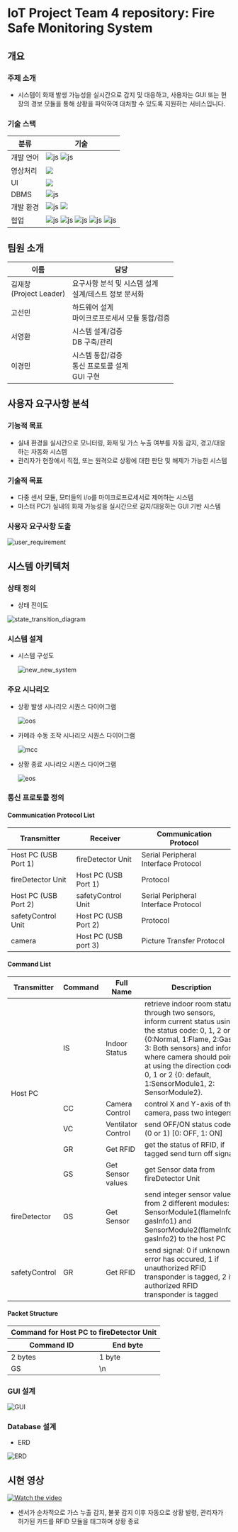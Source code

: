 # IoT Project Team 4 repository: Fire Safe Monitoring System

## 개요
### 주제 소개
- 시스템이 화재 발생 가능성을 실시간으로 감지 및 대응하고, 사용자는 GUI 또는 현장의 경보 모듈을 통해 상황을 파악하여 대처할 수 있도록 지원하는 서비스입니다.
### 기술 스택
|분류|기술|
|-----|-----|
|개발 언어|![js](https://img.shields.io/badge/C%2B%2B-00599C?style=for-the-badge&logo=c%2B%2B&logoColor=white) ![js](https://img.shields.io/badge/Python-3776AB?style=for-the-badge&logo=python&logoColor=white)|
|영상처리| <img src="https://img.shields.io/badge/OpenCV-5C3EE8?style=for-the-badge&logo=OpenCV"> |
|UI| <img src="https://img.shields.io/badge/PyQt5-21C25E?style=for-the-badge&logo=quicktype"> |
|DBMS|![js](https://img.shields.io/badge/MySQL-00000F?style=for-the-badge&logo=mysql&logoColor=white)|
|개발 환경|![js](https://img.shields.io/badge/Ubuntu-E95420?style=for-the-badge&logo=Ubuntu&logoColor=white) <img src= "https://img.shields.io/badge/Arduino_IDE-00979D?style=for-the-badge&logo=arduino&logoColor=white" />|
|협업| ![js](https://img.shields.io/badge/GIT-E44C30?style=for-the-badge&logo=git&logoColor=white) ![js](https://img.shields.io/badge/GitHub-100000?style=for-the-badge&logo=github&logoColor=white) ![js](https://img.shields.io/badge/confluence-%23172BF4.svg?style=for-the-badge&logo=confluence&logoColor=white) ![js](https://img.shields.io/badge/Jira-0052CC?style=for-the-badge&logo=Jira&logoColor=white) ![js](https://img.shields.io/badge/Slack-4A154B?style=for-the-badge&logo=slack&logoColor=white)|


## 팀원 소개

|이름|담당|
|----|-----|
|김재창 <br> (Project Leader)|요구사항 분석 및 시스템 설계 <br> 설계/테스트 정보 문서화| 
|고선민|하드웨어 설계 <br> 마이크로프로세서 모듈 통합/검증|
|서영환|시스템 설계/검증 <br> DB 구축/관리| 
|이경민|시스템 통합/검증 <br> 통신 프로토콜 설계 <br> GUI 구현|

## 사용자 요구사항 분석
### 기능적 목표
- 실내 환경을 실시간으로 모니터링, 화재 및 가스 누출 여부를 자동 감지, 경고/대응하는 자동화 시스템
- 관리자가 현장에서 직접, 또는 원격으로 상황에 대한 판단 및 해제가 가능한 시스템
### 기술적 목표
- 다중 센서 모듈, 모터들의 i/o를 마이크로프로세서로 제어하는 시스템
- 마스터 PC가 실내의 화재 가능성을 실시간으로 감지/대응하는 GUI 기반 시스템 
### 사용자 요구사항 도출
![user_requirement](https://github.com/user-attachments/assets/f31357e0-bf6e-4406-91aa-e2d0c3d0c008)

## 시스템 아키텍처
### 상태 정의
- 상태 전이도
  
![state_transition_diagram](https://github.com/user-attachments/assets/4b0194b7-ce89-4f23-89f2-79a7955c9ff8)

### 시스템 설계
- 시스템 구성도
  
  ![new_new_system](https://github.com/user-attachments/assets/ad7cc2df-2375-426c-b0eb-918d9c39370e)

### 주요 시나리오
- 상황 발생 시나리오 시퀀스 다이어그램
  
  ![oos](https://github.com/user-attachments/assets/d62810d8-2872-45fe-81cd-16cfd23f0ac1)
- 카메라 수동 조작 시나리오 시퀀스 다이어그램
  
  ![mcc](https://github.com/user-attachments/assets/2d4225d5-a298-42d8-954a-15847a62b453)
- 상황 종료 시나리오 시퀀스 다이어그램
  
  ![eos](https://github.com/user-attachments/assets/feb24d92-f50c-4022-bae6-eff1a0478d4f)

### 통신 프로토콜 정의
#### Communication Protocol List
|Transmitter|Receiver|Communication Protocol|
|-----|-----|-----|
|Host PC (USB Port 1)|fireDetector Unit|Serial Peripheral Interface Protocol|
|fireDetector Unit|Host PC (USB Port 1)|Protocol|
|Host PC (USB Port 2)|safetyControl Unit|Serial Peripheral Interface Protocol|
|safetyControl Unit|Host PC (USB Port 2)|Protocol|
|camera|Host PC (USB port 3)|Picture Transfer Protocol|

#### Command List
<table>
  <thead>
    <tr>
      <th>Transmitter</th>
      <th>Command</th>
      <th>Full Name</th>
      <th>Description</th>
    </tr>
  </thead>
  <tbody>
    <tr>
      <td rowspan=5>Host PC</td>
      <td rowspan=1>IS</td>
      <td>Indoor Status</td>
      <td>retrieve indoor room status through two sensors, inform current status using the status code: 0, 1, 2 or 3 {0:Normal, 1:Flame, 2:Gas, 3: Both sensors} and inform where camera should point at using the direction code: 0, 1 or 2 {0: default, 1:SensorModule1, 2: SensorModule2}.</td>
    </tr>
    <tr>
      <td rowspan=1>CC</td>
      <td>Camera Control</td>
      <td>control X and Y-axis of the camera, pass two integers</td>
    </tr>
    <tr>
      <td rowspan=1>VC</td>
      <td>Ventilator Control</td>
      <td>send OFF/ON status code (0 or 1) [0: OFF, 1: ON]</td>
    </tr>
    <tr>
      <td rowspan=1>GR</td>
      <td>Get RFID</td>
      <td>get the status of RFID, if tagged send turn off  signal</td>
    </tr>
    <tr>
      <td rowspan=1>GS</td>
      <td>Get Sensor values</td>
      <td>get Sensor data from fireDetector Unit</td>
    </tr>
    <tr>
      <td rowspan=1>fireDetector</td>
      <td> GS</td>
      <td>Get Sensor</td>
      <td> send integer sensor values from 2 different modules: SensorModule1(flameInfo1, gasInfo1) and SensorModule2(flameInfo2, gasInfo2) to the host PC</td>
    </tr>
    <tr>
      <td rowspan=1>safetyControl</td>
      <td> GR</td>
      <td>Get RFID</td>
      <td> send signal: 0 if unknown error has occured, 1 if unauthorized RFID transponder is tagged, 2 if authorized RFID transponder is tagged</td>
    </tr>
  </tbody>
</table>


#### Packet Structure
<table>
    <thead>
        <tr>
            <th colspan=2> Command for Host  PC to fireDetector Unit</th>
        </tr>
        <tr>
            <th> Command ID </th>
            <th> End byte </th>
        </tr>
    </thead>
    <tbody>
        <tr>
            <td> 2 bytes </td>
            <td> 1 byte </td>
        </tr>
        <tr>
        </tr>
        <tr>
            <td> GS </td>
            <td> \n </td>
        </tr>
        <tr>
        </tr>
    </tbody>
</table>

### GUI 설계
![GUI](https://github.com/user-attachments/assets/073fa5ec-52f0-416e-82fb-5e6495403e87)

### Database 설계
- ERD
  
![ERD](https://github.com/user-attachments/assets/62bd0db8-d9f0-49f1-8322-5d19a0c60a02)

## 시현 영상
[![Watch the video](https://github.com/user-attachments/assets/64dde2a7-0494-4401-9b6e-c69f5848bcb0)](https://drive.google.com/file/d/1hy1FeOyQ_F7rgvRvqLCTZ0Ngx3BC0v6t/view?usp=drive_link)
- 센서가 순차적으로 가스 누출 감지, 불꽃 감지 이후 자동으로 상황 발령, 관리자가 허가된 카드를 RFID 모듈을 태그하며 상황 종료
